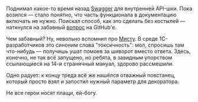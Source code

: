 ﻿Поднимал какое-то время назад [Swagger](https://swagger.io) для внутренней API-шки. Пока возился — стало понятно, что часть функционала в документацию включать не нужно. Поискал способ, как это сделать без костылей — наткнулся на забавный [вопрос](https://github.com/tiangolo/full-stack-fastapi-couchbase/issues/10) на GitHub'е.

Чем забавный? Ну, невольно вспомнил про [Мисту](https://forum.mista.ru). В среде 1С-разработчиков это синоним слова "токсичность": мол, спросишь там что-нибудь — получишь ушат помоев за шиворот вместо ответа. Здесь, конечно, не так всё запущено, но ребята, в завидным упорством ссылающиеся на 14-и страничный мануал, здорово рассмешили.

Одно радует: к концу треда всё же нашёлся отважный повстанец, который просто взял и запостил нужный параметр для декоратора.

Не все герои носят плащи, ей-богу.